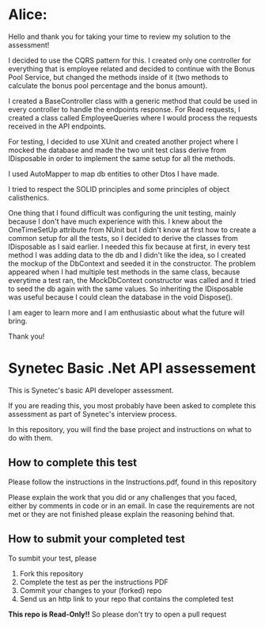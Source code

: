 # Alice:
Hello and thank you for taking your time to review my solution to the assessment!

I decided to use the CQRS pattern for this. I created only one controller for everything that is employee related and decided to continue with the Bonus Pool Service, but changed the methods inside of it (two methods to calculate the bonus pool percentage and the bonus amount).

I created a BaseController class with a generic method that could be used in every controller to handle the endpoints response.
For Read requests, I created a class called EmployeeQueries where I would process the requests received in the API endpoints. 


For testing, I decided to use XUnit and created another project where I mocked the database and made the two unit test class derive from IDisposable in order to implement the same setup for all the methods.

I used AutoMapper to map db entities to other Dtos I have made.

I tried to respect the SOLID principles and some principles of object calisthenics.

One thing that I found difficult was configuring the unit testing, mainly because I don't have much experience with this. I knew about the OneTimeSetUp attribute from NUnit but I didn't know at first how to create a common setup for all the tests, so I decided to derive the classes from IDisposable as I said earlier. I needed this fix because at first, in every test method I was adding data to the db and I didn't like the idea, so I created the mockup of the DbContext and seeded it in the constructor. The problem appeared when I had multiple test methods in the same class, because everytime a test ran, the MockDbContext constructor was called and it tried to seed the db again with the same values. So inheriting the IDisposable was useful because I could clean the database in the void Dispose().

I am eager to learn more and I am enthusiastic about what the future will bring.

Thank you!

# Synetec Basic .Net API assessement

This is Synetec's basic API developer assessment.

If you are reading this, you most probably have been asked to complete this assessment as part of Synetec's interview process.

In this repository, you will find the base project and instructions on what to do with them. 

## How to complete this test

Please follow the instructions in the Instructions.pdf, found in this repository

Please explain the work that you did or any challenges that you faced, either by comments in code or in an email. 
In case the requirements are not met or they are not finished please explain the reasoning behind that.

## How to submit your completed test

To sumbit your test, please 
1. Fork this repository
2. Complete the test as per the instructions PDF 
3. Commit your changes to your (forked) repo 
4. Send us an http link to your repo that contains the completed test 

**This repo is Read-Only!!** So please don't try to open a pull request
